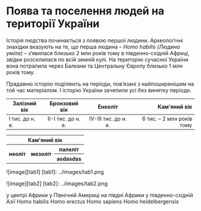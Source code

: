 Поява та поселення людей на території України
=============================================
Історія людства починається з появою першої людини. Археологічні
знахідки вказують на те, що перша людина – *Homo habilis (Людина
уміла)* – з’явилася близько 2 млн років тому в південно-східній Африці,
звідки розселилася по всій земній кулі. На територію сучасної України
вона потрапила через Балкани та Центральну Європу близько 1 млн років
тому.


Прадавню історію поділяють на періоди, пов’язані з найпоширенішим на той
час матеріалом. І історію України зачепили усі без винятку періоди.


| Залізний вік  | Бронзовий вік | Енеоліт | Кам'яний вік |
| ------------- |:-------------:|:----:| -----:|
| I тис. до н. е. | II-I тис. до н. е. | IV-III тис. до н. е. | 6 тис. – 2 млн років тому |

<html>
<table align="center">
 <tr>
    <th colspan="6">Кам'яний вік</th>
  </tr>
  <tr>
    <th rowspan="2">неоліт</th>
    <th rowspan="2">мезоліт</th>
    <th colspan="3">палеліт</th>
  </tr>
    <th>asdasdas</th>
</table>
</html>



![image][tab1]
[tab1]: ../images/tab1.png



![image][tab2]
[tab2]: ../images/tab2.png

<quiz name="History" correctLabel="correct!" incorrectLabel="incorrect!" checkLabel="check ansert">
<question text="Людство зародилося">
<answer>у центрі Африки</answer>
<answer>у Північній Америці</answer>
<answer correct>на півдні Африки</answer>
<answer>у південно-східній Азії</answer>
</question>
<question text="Наукова назва перших людиноподібних мавп">
<answer correct>Homo habilis </answer>
<answer>Homo erectus</answer>
<answer>Homo sapiens</answer>
<answer>Homo heidelbergensis</answer>
</question>
</quiz>


